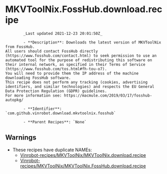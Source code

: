 # MKVToolNix.FossHub.download.recipe

            _Last updated 2021-12-23 20:01:50Z_

            - **Description**: Downloads the latest version of MKVToolNix from FossHub.
	All users should contact FossHub directly (https://www.fosshub.com/contact.html) to seek permission to use an automated tool for the purpose of redistributing this software on their internal network, as specified in their Terms of Service (https://www.fosshub.com/tos.html#fh-tou-o7).
	You will need to provide them the IP address of the machine downloading FossHub software.
	This recipe does not perform any tracking (cookies, advertising identifiers, and similar technologies) and respects the EU General Data Protection Regulation (GDPR) guidelines.
	For more information see: https://macmule.com/2019/03/17/fosshub-autopkg/

            - **Identifier**: `com.github.vinrobot.download.mkvtoolnix.fosshub`

            - **Parent Recipes**: `None`


## Warnings

- These recipes have duplicate NAMEs:
    - [Vinrobot-recipes/MKVToolNix/MKVToolNix.download.recipe](/autopkg-dupe-tracker/Vinrobot-recipes/MKVToolNix/MKVToolNix.download.recipe)
    - [Vinrobot-recipes/MKVToolNix/MKVToolNix.FossHub.download.recipe](/autopkg-dupe-tracker/Vinrobot-recipes/MKVToolNix/MKVToolNix.FossHub.download.recipe)